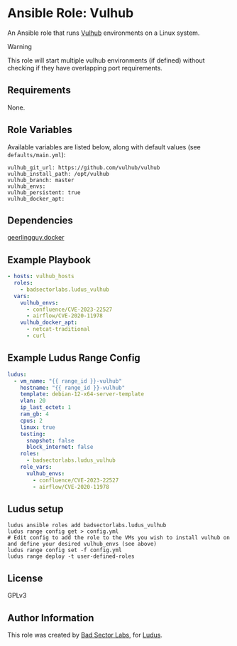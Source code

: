 # Ansible Role: Vulhub

An Ansible role that runs [Vulhub](https://vulhub.org/) environments on a Linux system.

> [!WARNING]
> This role will start multiple vulhub environments (if defined) without checking if they have overlapping port requirements.

## Requirements

None.

## Role Variables

Available variables are listed below, along with default values (see `defaults/main.yml`):

    vulhub_git_url: https://github.com/vulhub/vulhub
    vulhub_install_path: /opt/vulhub
    vulhub_branch: master
    vulhub_envs:
    vulhub_persistent: true
    vulhub_docker_apt:

## Dependencies

[geerlingguy.docker](https://github.com/geerlingguy/ansible-role-docker)

## Example Playbook

```yaml
- hosts: vulhub_hosts
  roles:
    - badsectorlabs.ludus_vulhub
  vars:
    vulhub_envs:
      - confluence/CVE-2023-22527
      - airflow/CVE-2020-11978
    vulhub_docker_apt:
      - netcat-traditional
      - curl
```

## Example Ludus Range Config

```yaml
ludus:
  - vm_name: "{{ range_id }}-vulhub"
    hostname: "{{ range_id }}-vulhub"
    template: debian-12-x64-server-template
    vlan: 20
    ip_last_octet: 1
    ram_gb: 4
    cpus: 2
    linux: true
    testing:
      snapshot: false
      block_internet: false
    roles:
      - badsectorlabs.ludus_vulhub
    role_vars:
      vulhub_envs:
        - confluence/CVE-2023-22527
        - airflow/CVE-2020-11978
```

## Ludus setup

```
ludus ansible roles add badsectorlabs.ludus_vulhub
ludus range config get > config.yml
# Edit config to add the role to the VMs you wish to install vulhub on and define your desired vulhub_envs (see above)
ludus range config set -f config.yml
ludus range deploy -t user-defined-roles
```

## License

GPLv3

## Author Information

This role was created by [Bad Sector Labs](https://badsectorlabs.com/), for [Ludus](https://ludus.cloud/).
